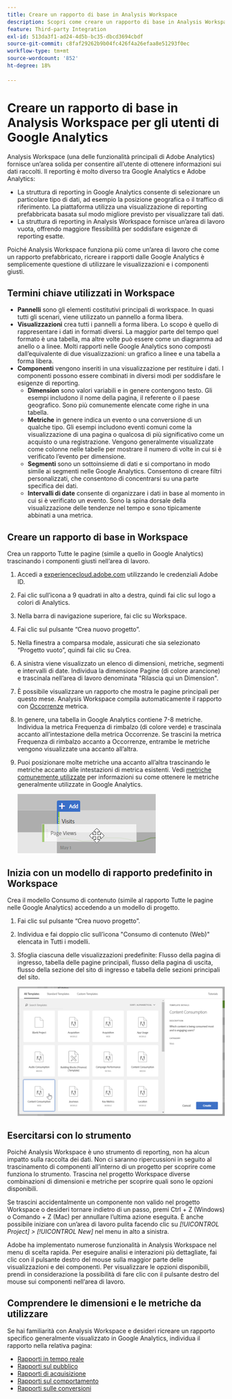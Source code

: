 ```yaml
---
title: Creare un rapporto di base in Analysis Workspace
description: Scopri come creare un rapporto di base in Analysis Workspace in un formato rivolto agli utenti che conoscono strumenti di terze parti come Google Analytics.
feature: Third-party Integration
exl-id: 513da3f1-ad24-4d5b-bc35-dbcd3694cbdf
source-git-commit: c8faf29262b9b04fc426f4a26efaa8e51293f0ec
workflow-type: tm+mt
source-wordcount: '852'
ht-degree: 18%

---
```


# Creare un rapporto di base in Analysis Workspace per gli utenti di Google Analytics

Analysis Workspace (una delle funzionalità principali di Adobe Analytics) fornisce un’area solida per consentire all’utente di ottenere informazioni sui dati raccolti. Il reporting è molto diverso tra Google Analytics e Adobe Analytics:

* La struttura di reporting in Google Analytics consente di selezionare un particolare tipo di dati, ad esempio la posizione geografica o il traffico di riferimento. La piattaforma utilizza una visualizzazione di reporting prefabbricata basata sul modo migliore previsto per visualizzare tali dati.
* La struttura di reporting in Analysis Workspace fornisce un’area di lavoro vuota, offrendo maggiore flessibilità per soddisfare esigenze di reporting esatte.

Poiché Analysis Workspace funziona più come un’area di lavoro che come un rapporto prefabbricato, ricreare i rapporti dalle Google Analytics è semplicemente questione di utilizzare le visualizzazioni e i componenti giusti.

## Termini chiave utilizzati in Workspace

* **Pannelli** sono gli elementi costitutivi principali di workspace. In quasi tutti gli scenari, viene utilizzato un pannello a forma libera.
* **Visualizzazioni** crea tutti i pannelli a forma libera. Lo scopo è quello di rappresentare i dati in formati diversi. La maggior parte del tempo quel formato è una tabella, ma altre volte può essere come un diagramma ad anello o a linee. Molti rapporti nelle Google Analytics sono composti dall’equivalente di due visualizzazioni: un grafico a linee e una tabella a forma libera.
* **Componenti** vengono inseriti in una visualizzazione per restituire i dati. I componenti possono essere combinati in diversi modi per soddisfare le esigenze di reporting.
   * **Dimension** sono valori variabili e in genere contengono testo. Gli esempi includono il nome della pagina, il referente o il paese geografico. Sono più comunemente elencate come righe in una tabella.
   * **Metriche** in genere indica un evento o una conversione di un qualche tipo. Gli esempi includono eventi comuni come la visualizzazione di una pagina o qualcosa di più significativo come un acquisto o una registrazione. Vengono generalmente visualizzate come colonne nelle tabelle per mostrare il numero di volte in cui si è verificato l’evento per dimensione.
   * **Segmenti** sono un sottoinsieme di dati e si comportano in modo simile ai segmenti nelle Google Analytics. Consentono di creare filtri personalizzati, che consentono di concentrarsi su una parte specifica dei dati.
   * **Intervalli di date** consente di organizzare i dati in base al momento in cui si è verificato un evento. Sono la spina dorsale della visualizzazione delle tendenze nel tempo e sono tipicamente abbinati a una metrica.

## Creare un rapporto di base in Workspace

Crea un rapporto Tutte le pagine (simile a quello in Google Analytics) trascinando i componenti giusti nell’area di lavoro.

1. Accedi a [experiencecloud.adobe.com](https://experiencecloud.adobe.com) utilizzando le credenziali Adobe ID.
1. Fai clic sull’icona a 9 quadrati in alto a destra, quindi fai clic sul logo a colori di Analytics.
1. Nella barra di navigazione superiore, fai clic su Workspace.
1. Fai clic sul pulsante “Crea nuovo progetto”.
1. Nella finestra a comparsa modale, assicurati che sia selezionato “Progetto vuoto”, quindi fai clic su Crea.
1. A sinistra viene visualizzato un elenco di dimensioni, metriche, segmenti e intervalli di date. Individua la dimensione Pagine (di colore arancione) e trascinala nell’area di lavoro denominata &quot;Rilascia qui un Dimension&quot;.
1. È possibile visualizzare un rapporto che mostra le pagine principali per questo mese. Analysis Workspace compila automaticamente il rapporto con [Occorrenze](/help/components/metrics/occurrences.md) metrica.
1. In genere, una tabella in Google Analytics contiene 7-8 metriche. Individua la metrica Frequenza di rimbalzo (di colore verde) e trascinala accanto all’intestazione della metrica Occorrenze. Se trascini la metrica Frequenza di rimbalzo accanto a Occorrenze, entrambe le metriche vengono visualizzate una accanto all’altra.
1. Puoi posizionare molte metriche una accanto all’altra trascinando le metriche accanto alle intestazioni di metrica esistenti. Vedi [metriche comunemente utilizzate](common-metrics.md) per informazioni su come ottenere le metriche generalmente utilizzate in Google Analytics.

   ![Nuova metrica](/help/technotes/ga-to-aa/assets/new_metric.png)

## Inizia con un modello di rapporto predefinito in Workspace

Crea il modello Consumo di contenuto (simile al rapporto Tutte le pagine nelle Google Analytics) accedendo a un modello di progetto.

1. Fai clic sul pulsante “Crea nuovo progetto”.
1. Individua e fai doppio clic sull’icona &quot;Consumo di contenuto (Web)&quot; elencata in Tutti i modelli.
1. Sfoglia ciascuna delle visualizzazioni predefinite: Flusso della pagina di ingresso, tabella delle pagine principali, flusso della pagina di uscita, flusso della sezione del sito di ingresso e tabella delle sezioni principali del sito.

   ![Selezione di modelli](/help/technotes/ga-to-aa/assets/content_consumption_template.png)

## Esercitarsi con lo strumento

Poiché Analysis Workspace è uno strumento di reporting, non ha alcun impatto sulla raccolta dei dati. Non ci saranno ripercussioni in seguito al trascinamento di componenti all’interno di un progetto per scoprire come funziona lo strumento. Trascina nel progetto Workspace diverse combinazioni di dimensioni e metriche per scoprire quali sono le opzioni disponibili.

Se trascini accidentalmente un componente non valido nel progetto Workspace o desideri tornare indietro di un passo, premi Ctrl + Z (Windows) o Comando + Z (Mac) per annullare l’ultima azione eseguita. È anche possibile iniziare con un’area di lavoro pulita facendo clic su *[!UICONTROL Project] > [!UICONTROL New]* nel menu in alto a sinistra.

Adobe ha implementato numerose funzionalità in Analysis Workspace nel menu di scelta rapida. Per eseguire analisi e interazioni più dettagliate, fai clic con il pulsante destro del mouse sulla maggior parte delle visualizzazioni e dei componenti. Per visualizzare le opzioni disponibili, prendi in considerazione la possibilità di fare clic con il pulsante destro del mouse sui componenti nell’area di lavoro.

## Comprendere le dimensioni e le metriche da utilizzare

Se hai familiarità con Analysis Workspace e desideri ricreare un rapporto specifico generalmente visualizzato in Google Analytics, individua il rapporto nella relativa pagina:

* [Rapporti in tempo reale](realtime-reports.md)
* [Rapporti sul pubblico](audience-reports.md)
* [Rapporti di acquisizione](acquisition-reports.md)
* [Rapporti sul comportamento](behavior-reports.md)
* [Rapporti sulle conversioni](conversions-reports.md)

